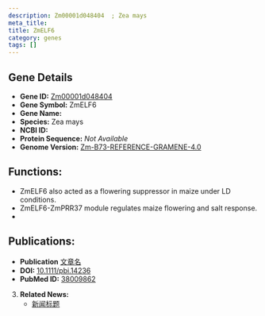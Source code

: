 ```yaml
---
description: Zm00001d048404  ; Zea mays
meta_title:
title: ZmELF6
category: genes
tags: []
---
```


## Gene Details
- **Gene ID:**	[Zm00001d048404 ](https://www.maizegdb.org/gene_center/gene/Zm00001d048404 )
- **Gene Symbol:** ZmELF6
- **Gene Name:** 
- **Species:** Zea mays
- **NCBI ID:** [  ]()
- **Protein Sequence:** *Not Available*
- **Genome Version:** [Zm-B73-REFERENCE-GRAMENE-4.0](https://www.maizegdb.org/genome/assembly/Zm-B73-REFERENCE-NAM-5.0)

## Functions:
   - ZmELF6 also acted as a flowering suppressor in maize under LD conditions.
   - ZmELF6-ZmPRR37 module regulates maize flowering and salt response.
   - 

## Publications:
   - **Publication** [文章名](https://onlinelibrary.wiley.com/doi/10.1111/pbi.14236)
   - **DOI:** [10.1111/pbi.14236](https://onlinelibrary.wiley.com/doi/10.1111/pbi.14236)
   - **PubMed ID:** [38009862](https://pubmed.ncbi.nlm.nih.gov/38009862/)

3. **Related News:**
   - [新闻标题](https://mp.weixin.qq.com/s?__biz=Mzg3MDEwNDEyMg==&mid=2247560078&idx=2&sn=43a99da808ca2110065bc73769b4dd99&chksm=9f5504d90ced022bf1480b8b19de3a58c4d9612cd63203ced33f2b2e24fdd2c0eb3468ff30a0&scene=27#wechat_redirect)
